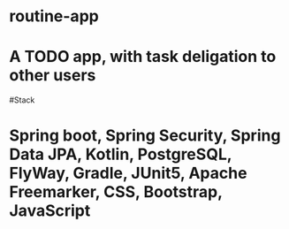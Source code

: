 # routine-app
# A TODO app, with task deligation to other users

#Stack
# Spring boot, Spring Security, Spring Data JPA, Kotlin, PostgreSQL, FlyWay, Gradle, JUnit5, Apache Freemarker, CSS, Bootstrap, JavaScript
